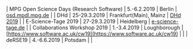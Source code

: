 | MPG Open Science Days (Research Software) | 5.-6.2.2019 | Berlin | [osd.mpdl.mpg.de](http://osd.mpdl.mpg.de) |
| DHd | 25-29.3.2019 | Frankfurt(Main), Mainz | [DHd 2019](http://dhd2019.org) |
| E-Science-Tage 2019 | 27-29.3.2019 | Heidelberg | [e-science-tage.de](https://e-science-tage.de) |
| Collaborations Workshop 2019 | 1.-3.4.2019 | Loughborough | [https://www.software.ac.uk/cw19](https://www.software.ac.uk/cw19) | |
| deRSE19 | 4.-6.6.2019 | Potsdam |  |